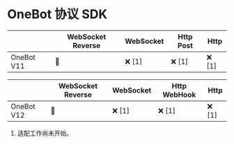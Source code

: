 # OneBot 协议 SDK

|            | WebSocket Reverse | WebSocket | Http Post | Http  |
|------------|-------------------|-----------|-----------|-------|
| OneBot V11 | 🚧️               | ❌ [1]     | ❌ [1]     | ❌ [1] |

|            | WebSocket Reverse | WebSocket | Http WebHook | Http  |
|------------|-------------------|-----------|--------------|-------|
| OneBot V12 | 🚧️               | ❌ [1]     | ❌ [1]        | ❌ [1] |

1. 适配工作尚未开始。